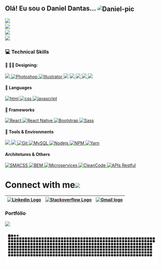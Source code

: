 
## Olá! Eu sou o Daniel Dantas... <img align="center" alt="Daniel-pic" height="80" style="border-radius:50px;" src="https://cdn.discordapp.com/attachments/892047192632725524/912858934480621568/ASS_-_Lobinho_..png?width=200&height=200">


<!-- <div align="center" >
	<a href="https://github.com/lobinhodev"></a>
</div> -->

<div>
    <img height="180em" src="https://github-readme-stats.vercel.app/api?username=lobinhodev&show_icons=true&theme=midnight-purple&include_all_commits=true"/>
	<!--&include_all_commits=true&count_private=true-->
</div>
<div>
    <img height="180em" src="https://github-readme-streak-stats.herokuapp.com/?user=lobinhodev&theme=midnight-purple"/>
</div>
<div> 
<!--      <img height="435em" src="https://github-readme-stats.vercel.app/api/top-langs/?username=lobinhodev&theme=midnight-purple"/> -->
    <img height="215em" src="https://github-readme-stats.vercel.app/api/top-langs/?username=lobinhodev&layout=compact&langs_count=7&theme=midnight-purple"/>
</div>
<div>
     <img height="300em" src="https://activity-graph.herokuapp.com/graph?username=lobinhodev&theme=midnight-purple"/>
</div>

	
<!-- <div style="display: inline_block"><br>
  <img align="center" alt="Daniel-Js" height="30" width="40" src="https://raw.githubusercontent.com/devicons/devicon/master/icons/javascript/javascript-plain.svg">
  <img align="center" alt="Daniel-Ts" height="30" width="40" src="https://raw.githubusercontent.com/devicons/devicon/master/icons/typescript/typescript-plain.svg">
  <img align="center" alt="Daniel-React" height="30" width="40" src="https://raw.githubusercontent.com/devicons/devicon/master/icons/react/react-original.svg">
  <img align="center" alt="Daniel-HTML" height="30" width="40" src="https://raw.githubusercontent.com/devicons/devicon/master/icons/html5/html5-original.svg">
  <img align="center" alt="Daniel-CSS" height="30" width="40" src="https://raw.githubusercontent.com/devicons/devicon/master/icons/css3/css3-original.svg">
  <img align="center" alt="Daniel-Python" height="30" width="40" src="https://raw.githubusercontent.com/devicons/devicon/master/icons/python/python-original.svg">
  <img align="center" alt="Daniel-Csharp" height="30" width="40" src="https://raw.githubusercontent.com/devicons/devicon/master/icons/csharp/csharp-original.svg">
  <img align="right" alt="Daniel-pic" height="150" style="border-radius:50px;" src="https://octocat-generator-assets.githubusercontent.com/my-octocat-1632780907576.png">
</div> -->
  
  ### :computer: Technical Skills


#### 🎨 ✍🏼 Designing: <br/>
	

<a href="#" target="_blank">
	<img src="https://img.shields.io/badge/Adobe%20Creative%20Cloud-DA1F26?style=for-the-badge&logo=Adobe%20Creative%20Cloud&logoColor=white" target="_blank">
</a>
<a href="#">
      <img alt="Photoshop" src="https://img.shields.io/badge/Photoshop-24205E.svg?style=for-the-badge&logo=adobe-photoshop&logoColor=white" />
</a>
<a href="#">
      <img alt="Illustrator" src="https://img.shields.io/badge/Illustrator-FF7D00.svg?style=for-the-badge&logo=adobe-illustrator&logoColor=white" />
</a>
<a href="#" target="_blank">
		<img src="https://img.shields.io/badge/Adobe-Premiere%20Pro-9999FF?style=for-the-badge&logo=Adobe-Premiere%20Pro&labelColor=2f2f5b&logoWidth=15" target="_blank"></a>
  <a href="#" target="_blank">
	  <img src="https://img.shields.io/badge/Adobe-After%20Effects-CF96FD?style=for-the-badge&logo=Adobe-After-Effects&labelColor=393665&logoWidth=15" target="_blank">
</a>
<a href="#" target="_blank">
	  <img src="https://img.shields.io/badge/Adobe%20InDesign-FF3366?style=for-the-badge&logo=Adobe%20InDesign&logoColor=white" target="_blank">
</a>
  <a href="#" target="_blank">
	  <img src="https://img.shields.io/badge/Adobe%20XD-470137?style=for-the-badge&logo=Adobe%20XD&logoColor=#FF61F6" target="_blank">
</a>	
<a href="#" target="_blank">
	  <img src="https://img.shields.io/badge/Figma-F24E1E?style=for-the-badge&logo=figma&logoColor=white" target="_blank">
</a>



####  :speech_balloon: Languages

<!--
<img
	src="https://github.com/solrachix/solrachix/blob/master/ativos/product_iteration.svg?raw=true"
	width="400px"
	height="390px"
	align="right"
/>
-->
<a href="#">
      <img alt="html" src="https://img.shields.io/badge/HTML5-E34F26?style=for-the-badge&logo=html5&logoColor=white" />
</a>
<a href="#">
      <img alt="css" src="https://img.shields.io/badge/CSS3-1572B6?style=for-the-badge&logo=css3&logoColor=white" />
</a>
<a href="#">
      <img alt="javascript" src="https://img.shields.io/badge/JavaScript-F7DF1E.svg?style=for-the-badge&logo=javascript&logoColor=white" />
</a>
<!-- <a href="#">
      <img alt="typescript" src="https://img.shields.io/badge/typescript-1E84D0.svg?style=for-the-badge&logo=typescript&logoColor=white" />
</a> -->
<!-- <a href="#">
      <img alt="sql" src="https://img.shields.io/badge/sql-0076D0.svg?style=for-the-badge&logo=sql&logoColor=white" />
</a>
 -->
	
#### :hammer: Frameworks

<a href="#">
      <img alt="React" src="https://img.shields.io/badge/react-36B2C8.svg?style=for-the-badge&logo=react&logoColor=white" />
</a>
<a href="#">
      <img alt="React Native" src="https://img.shields.io/badge/react Native-00D2F8.svg?style=for-the-badge&logo=react&logoColor=white" />
</a>
<a href="#">
      <img alt="Bootstrap" src="https://img.shields.io/badge/Bootstrap-563D7C?style=for-the-badge&logo=bootstrap&logoColor=white" />
</a>
<a href="#">
      <img alt="Sass" src="https://img.shields.io/badge/Sass-CC6699?style=for-the-badge&logo=sass&logoColor=white" />
</a>
<!-- <a href="#">
      <img alt="Electron" src="https://img.shields.io/badge/electron-4078C3.svg?style=for-the-badge&logo=electron&logoColor=white" />
</a>
<a href="#">
      <img alt="gatsby" src="https://img.shields.io/badge/gatsby-542C85.svg?style=for-the-badge&logo=gatsby&logoColor=white" />
</a>
<a href="#">
      <img alt="Next" src="https://img.shields.io/badge/next-333.svg?style=for-the-badge&logo=next.js&logoColor=white" />
</a> -->	
	


#### :wrench: Tools & Environments
	
  <a href="#" target="_blank">
	  <img src="https://img.shields.io/badge/Visual_Studio_Code-0078D4?style=for-the-badge&logo=visual%20studio%20code&logoColor=white" target="_blank">
</a>
  <a href="#" target="_blank">
	  <img src="https://img.shields.io/badge/Visual_Studio-5C2D91?style=for-the-badge&logo=visual%20studio&logoColor=white" target="_blank">
</a>
<a href="#">
      <img alt="Git" src="https://img.shields.io/badge/Git-F05032.svg?style=for-the-badge&logo=git&logoColor=white" />
</a>
<a href="#">
      <img alt="MySQL" src="https://img.shields.io/badge/MySQL-4479A1.svg?style=for-the-badge&logo=mysql&logoColor=white" />
</a>
<a href="#">
      <img alt="Nodejs" src="https://img.shields.io/badge/node-339933.svg?style=for-the-badge&logo=node.js&logoColor=white" />
</a>
<a href="#">
      <img alt="NPM" src="https://img.shields.io/badge/NPM-CB3837.svg?style=for-the-badge&logo=npm&logoColor=white" />
</a>
<a href="#">
      <img alt="Yarn" src="https://img.shields.io/badge/Yarn-2C8EBB.svg?style=for-the-badge&logo=yarn&logoColor=white" />
</a>



#### Architetures & Others

<p align="left">
	
<a href="#">
      <img alt="SMACSS" src="https://img.shields.io/badge/SMACSS-gray.svg?style=for-the-badge" />
</a>
	<a href="#">
      <img alt="BEM" src="https://img.shields.io/badge/BEM-gray.svg?style=for-the-badge" />
</a>
<a href="#">
      <img alt="Microservices" src="https://img.shields.io/badge/Microservices-gray.svg?style=for-the-badge" />
</a>
<!-- <a href="#">
      <img alt="MVC" src="https://img.shields.io/badge/MVC-gray.svg?style=for-the-badge" />
</a> -->
<!-- <a href="#">
      <img alt="DesignPattern" src="https://img.shields.io/badge/DesignPattern-gray.svg?style=for-the-badge" />
</a> -->
<a href="#">
      <img alt="CleanCode" src="https://img.shields.io/badge/CleanCode-gray.svg?style=for-the-badge" />
</a>
<a href="#">
      <img alt="APIs Restful" src="https://img.shields.io/badge/APIs%20Restful-gray.svg?style=for-the-badge" />
</a>
</p>


# Connect with me<img src="https://github.com/TheDudeThatCode/TheDudeThatCode/blob/master/Assets/Handshake.gif" height="32px">


| [<img src="https://github.com/TheDudeThatCode/TheDudeThatCode/blob/master/Assets/Linkedin.svg" alt="Linkedin Logo" width="32">](https://www.linkedin.com/in/robotdeveloper/) |  [<img src="https://cdn.svgporn.com/logos/stackoverflow-icon.svg" alt="Stackoverflow Logo" width="28">](https://stackoverflow.com/story/robotdeveloper) | [<img src="https://github.com/TheDudeThatCode/TheDudeThatCode/blob/master/Assets/Gmail.svg" alt="Gmail logo" height="32">](mailto:contatorobotdeveloper@gmail.com)
|:---:|:---:|:---:|

<!--[<img src="https://github.com/TheDudeThatCode/TheDudeThatCode/blob/master/Assets/Instagram.svg" alt="instagram logo" width="32">](https://www.instagram.com/robotdeveloper/) |-->

### Portfólio

<div>
	<a href="https://lobinhodev.github.io/Portfolio-lobinhodev/" >
		<img width="500px" src="https://img.shields.io/badge/website-000000?style=for-the-badge&logo=About.me&logoColor=white">
	</a>
</div>


![Snake animation](https://github.com/lobinhodev/lobinhodev/blob/output/github-contribution-grid-snake.svg)

</div>
  

